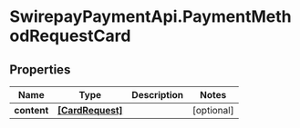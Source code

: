 # SwirepayPaymentApi.PaymentMethodRequestCard

## Properties

Name | Type | Description | Notes
------------ | ------------- | ------------- | -------------
**content** | [**[CardRequest]**](CardRequest.md) |  | [optional] 


